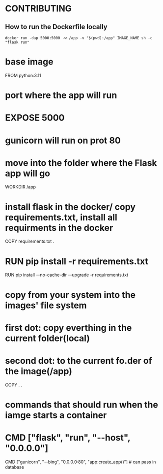 # CONTRIBUTING

## How to run the Dockerfile locally

```
docker run -dap 5000:5000 -w /app -v "$(pwd):/app" IMAGE_NAME sh -c "flask run"
```


# base image
FROM python:3.11

# port where the app will run
# EXPOSE 5000
# gunicorn will run on prot 80

# move into the folder where the Flask app will go
WORKDIR /app

# install flask in the docker/ copy requirements.txt, install all requirments in the docker
COPY requirements.txt .
# RUN pip install -r requirements.txt
RUN pip install --no-cache-dir --upgrade -r requirements.txt

# copy from your system into the images' file system
# first dot: copy everthing in the current folder(local)
# second dot: to the current fo.der of the image(/app)
COPY . .


# commands that should run when the iamge starts a container
# CMD ["flask", "run", "--host", "0.0.0.0"]
CMD ["gunicorn", "--bing", "0.0.0.0:80", "app:create_app()"] # can pass in database